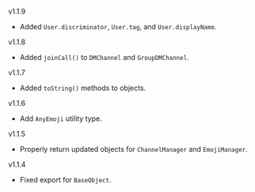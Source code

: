 v1.1.9

- Added `User.discriminator`, `User.tag`, and `User.displayName`.

v1.1.8

- Added `joinCall()` to `DMChannel` and `GroupDMChannel`.

v1.1.7

- Added `toString()` methods to objects.

v1.1.6

- Add `AnyEmoji` utility type.

v1.1.5

- Properly return updated objects for `ChannelManager` and `EmojiManager`.

v1.1.4

- Fixed export for `BaseObject`.
